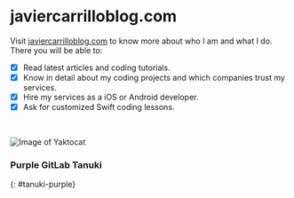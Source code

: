 # javiercarrilloblog.com

Visit [javiercarrilloblog.com](https://www.javiercarrilloblog.com) to know more about who I am and what I do. There you will be able to:
- [X] Read latest articles and coding tutorials.
- [x] Know in detail about my coding projects and which companies trust my services.
- [x] Hire my services as a iOS or Android developer.
- [x] Ask for customized Swift coding lessons.
<br>

![Image of Yaktocat](https://github.com/JCentercreation/ReadMeImages/blob/1fee9a3b9970947be564dad4a39bf10091b94bae/PersonalWebPageScreenShot.png)

### <i class="fab fa-gitlab fa-fw" style="color:rgb(107,79,187); font-size:.85em" aria-hidden="true"></i> Purple GitLab Tanuki
{: #tanuki-purple}



